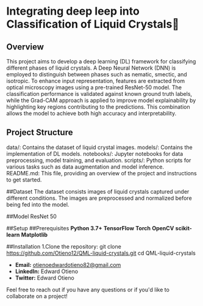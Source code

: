 # Integrating deep leep into Classification of Liquid Crystals👋

## Overview
This project aims to develop a deep learning (DL) framework for classifying different phases of liquid crystals. A Deep Neural Network (DNN) is employed to distinguish between phases such as nematic, smectic, and isotropic. To enhance input representation, features are extracted from optical microscopy images using a pre-trained ResNet-50 model. The classification performance is validated against known ground truth labels, while the Grad-CAM approach is applied to improve model explainability by highlighting key regions contributing to the predictions. This combination allows the model to achieve both high accuracy and interpretability.

## Project Structure
data/: Contains the dataset of liquid crystal images.
models/: Contains the implementation of DL  models.
notebooks/: Jupyter notebooks for data preprocessing, model training, and evaluation.
scripts/: Python scripts for various tasks such as data augmentation and model inference.
README.md: This file, providing an overview of the project and instructions to get started.

##Dataset
The dataset consists images of liquid crystals captured under different conditions. The images are preprocessed and normalized before being fed into the model.

##Model
ResNet 50  



##Setup
##Prerequisites
**Python 3.7+**
**TensorFlow**
**Torch**
**OpenCV**
**scikit-learn**
**Matplotlib**

##Installation
1.Clone the repository:
git clone https://github.com/Otieno12/QML-liquid-crystals.git
cd QML-liquid-crystals

- **Email:** otienoedwardotieno82@gmail.com
- **LinkedIn:** Edward Otieno
- **Twitter:** Edward Otieno

Feel free to reach out if you have any questions or if you'd like to collaborate on a project!
